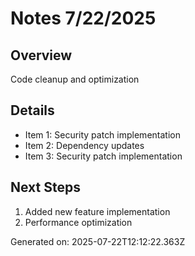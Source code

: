 # Notes 7/22/2025

## Overview
Code cleanup and optimization

## Details
- Item 1: Security patch implementation
- Item 2: Dependency updates
- Item 3: Security patch implementation

## Next Steps
1. Added new feature implementation
2. Performance optimization

Generated on: 2025-07-22T12:12:22.363Z
